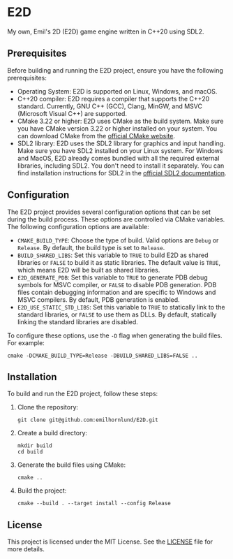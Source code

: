 # E2D

My own, Emil's 2D (E2D) game engine written in C++20 using SDL2.

## Prerequisites

Before building and running the E2D project, ensure you have the following prerequisites:

- Operating System: E2D is supported on Linux, Windows, and macOS.
- C++20 compiler: E2D requires a compiler that supports the C++20 standard. Currently, GNU C++ (GCC), Clang, MinGW, and MSVC (Microsoft Visual C++) are supported.
- CMake 3.22 or higher: E2D uses CMake as the build system. Make sure you have CMake version 3.22 or higher installed on your system. You can download CMake from the [official CMake website](https://cmake.org/download/).
- SDL2 library: E2D uses the SDL2 library for graphics and input handling. Make sure you have SDL2 installed on your Linux system. For Windows and MacOS, E2D already comes bundled with all the required external libraries, including SDL2. You don't need to install it separately. You can find installation instructions for SDL2 in the [official SDL2 documentation](https://www.libsdl.org/download-2.0.php).

## Configuration

The E2D project provides several configuration options that can be set during the build process. These options are controlled via CMake variables. The following configuration options are available:

- `CMAKE_BUILD_TYPE`: Choose the type of build. Valid options are `Debug` or `Release`. By default, the build type is set to `Release`.
- `BUILD_SHARED_LIBS`: Set this variable to `TRUE` to build E2D as shared libraries or `FALSE` to build it as static libraries. The default value is `TRUE`, which means E2D will be built as shared libraries.
- `E2D_GENERATE_PDB`: Set this variable to `TRUE` to generate PDB debug symbols for MSVC compiler, or `FALSE` to disable PDB generation. PDB files contain debugging information and are specific to Windows and MSVC compilers. By default, PDB generation is enabled.
- `E2D_USE_STATIC_STD_LIBS`:  Set this variable to  `TRUE` to statically link to the standard libraries, or `FALSE` to use them as DLLs. By default, statically linking the standard libraries are disabled.

To configure these options, use the `-D` flag when generating the build files. For example:

```shell
cmake -DCMAKE_BUILD_TYPE=Release -DBUILD_SHARED_LIBS=FALSE ..
```

## Installation

To build and run the E2D project, follow these steps:

1. Clone the repository:
    ```shell
    git clone git@github.com:emilhornlund/E2D.git
    ```

2. Create a build directory:
    ```shell
    mkdir build
    cd build
    ```

3. Generate the build files using CMake:
    ```shell
    cmake ..
    ```

4. Build the project:
    ```shell
    cmake --build . --target install --config Release
    ```

## License

This project is licensed under the MIT License. See the [LICENSE](https://raw.githubusercontent.com/emilhornlund/E2D/main/LICENSE) file for more details.